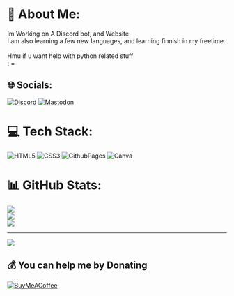 # 💫 About Me:
Im Working on A Discord bot, and Website<br>I am also learning a few new languages, and learning finnish in my freetime.<br><br>Hmu if u want help with python related stuff<br>: =


## 🌐 Socials:
[![Discord](https://img.shields.io/badge/Discord-%237289DA.svg?logo=discord&logoColor=white)](https://dsc.gg/syxsupport) [![Mastodon](https://img.shields.io/badge/-MASTODON-%232B90D9?style=for-the-badge&logo=mastodon&logoColor=white)](https://mastodon.social/@jqm1e) 

# 💻 Tech Stack:
![HTML5](https://img.shields.io/badge/html5-%23E34F26.svg?style=for-the-badge&logo=html5&logoColor=white) ![CSS3](https://img.shields.io/badge/css3-%231572B6.svg?style=for-the-badge&logo=css3&logoColor=white) ![GithubPages](https://img.shields.io/badge/github%20pages-121013?style=for-the-badge&logo=github&logoColor=white) ![Canva](https://img.shields.io/badge/Canva-%2300C4CC.svg?style=for-the-badge&logo=Canva&logoColor=white)
# 📊 GitHub Stats:
![](https://github-readme-stats.vercel.app/api?username=dot-wuid&theme=dark&hide_border=false&include_all_commits=false&count_private=false)<br/>
![](https://github-readme-streak-stats.herokuapp.com/?user=dot-wuid&theme=dark&hide_border=false)<br/>
![](https://github-readme-stats.vercel.app/api/top-langs/?username=dot-wuid&theme=dark&hide_border=false&include_all_commits=false&count_private=false&layout=compact)

---
[![](https://visitcount.itsvg.in/api?id=dot-wuid&icon=0&color=0)](https://visitcount.itsvg.in)

  ## 💰 You can help me by Donating
  [![BuyMeACoffee](https://img.shields.io/badge/Buy%20Me%20a%20Coffee-ffdd00?style=for-the-badge&logo=buy-me-a-coffee&logoColor=black)](https://buymeacoffee.com/jqm1e) 

  
<!-- Proudly created with GPRM ( https://gprm.itsvg.in ) -->
